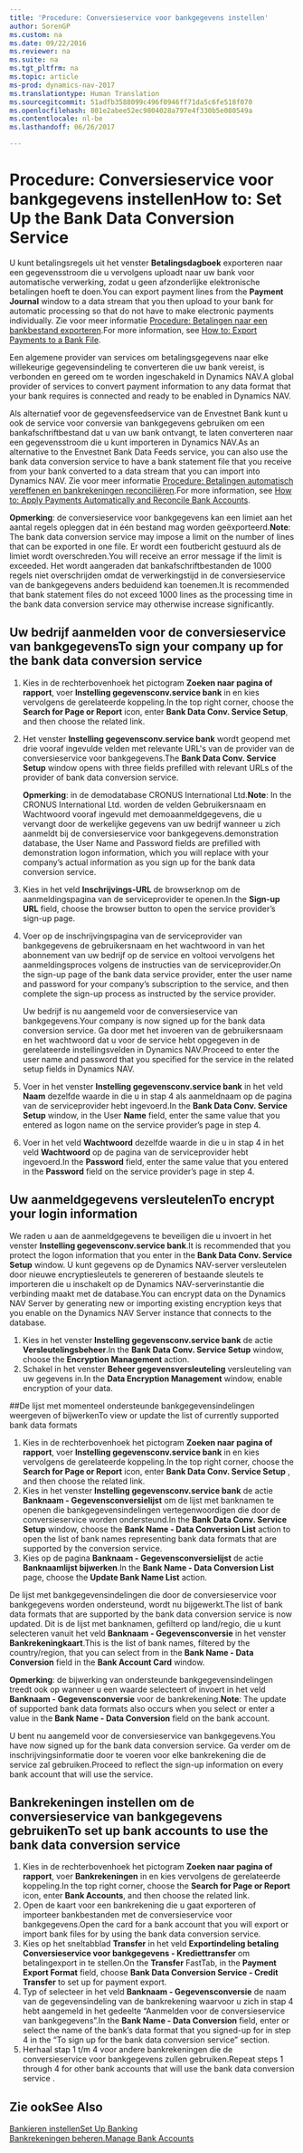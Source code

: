 ```yaml
---
title: 'Procedure: Conversieservice voor bankgegevens instellen'
author: SorenGP
ms.custom: na
ms.date: 09/22/2016
ms.reviewer: na
ms.suite: na
ms.tgt_pltfrm: na
ms.topic: article
ms-prod: dynamics-nav-2017
ms.translationtype: Human Translation
ms.sourcegitcommit: 51adfb3588099c496f0946ff71da5c6fe518f070
ms.openlocfilehash: 801e2abee52ec9804028a797e4f330b5e080549a
ms.contentlocale: nl-be
ms.lasthandoff: 06/26/2017

---
```


# <a name="how-to-set-up-the-bank-data-conversion-service"></a><span data-ttu-id="05aae-102">Procedure: Conversieservice voor bankgegevens instellen</span><span class="sxs-lookup"><span data-stu-id="05aae-102">How to: Set Up the Bank Data Conversion Service</span></span>
<span data-ttu-id="05aae-103">U kunt betalingsregels uit het venster **Betalingsdagboek** exporteren naar een gegevensstroom die u vervolgens uploadt naar uw bank voor automatische verwerking, zodat u geen afzonderlijke elektronische betalingen hoeft te doen.</span><span class="sxs-lookup"><span data-stu-id="05aae-103">You can export payment lines from the **Payment Journal** window to a data stream that you then upload to your bank for automatic processing so that do not have to make electronic payments individually.</span></span> <span data-ttu-id="05aae-104">Zie voor meer informatie [Procedure: Betalingen naar een bankbestand exporteren](payables-how-export-payments-bank-file.md).</span><span class="sxs-lookup"><span data-stu-id="05aae-104">For more information, see [How to: Export Payments to a Bank File](payables-how-export-payments-bank-file.md).</span></span>

<span data-ttu-id="05aae-105">Een algemene provider van services om betalingsgegevens naar elke willekeurige gegevensindeling te converteren die uw bank vereist, is verbonden en gereed om te worden ingeschakeld in Dynamics NAV.</span><span class="sxs-lookup"><span data-stu-id="05aae-105">A global provider of services to convert payment information to any data format that your bank requires is connected and ready to be enabled in Dynamics NAV.</span></span>

<span data-ttu-id="05aae-106">Als alternatief voor de gegevensfeedservice van de Envestnet Bank kunt u ook de service voor conversie van bankgegevens gebruiken om een bankafschriftbestand dat u van uw bank ontvangt, te laten converteren naar een gegevensstroom die u kunt importeren in Dynamics NAV.</span><span class="sxs-lookup"><span data-stu-id="05aae-106">As an alternative to the Envestnet Bank Data Feeds service, you can also use the bank data conversion service to have a bank statement file that you receive from your bank converted to a data stream that you can import into Dynamics NAV.</span></span> <span data-ttu-id="05aae-107">Zie voor meer informatie [Procedure: Betalingen automatisch vereffenen en bankrekeningen reconciliëren](receivables-apply-payments-auto-reconcile-bank-accounts.md).</span><span class="sxs-lookup"><span data-stu-id="05aae-107">For more information, see [How to: Apply Payments Automatically and Reconcile Bank Accounts](receivables-apply-payments-auto-reconcile-bank-accounts.md).</span></span>

<span data-ttu-id="05aae-108">**Opmerking**: de conversieservice voor bankgegevens kan een limiet aan het aantal regels opleggen dat in één bestand mag worden geëxporteerd.</span><span class="sxs-lookup"><span data-stu-id="05aae-108">**Note**: The bank data conversion service may impose a limit on the number of lines that can be exported in one file.</span></span> <span data-ttu-id="05aae-109">Er wordt een foutbericht gestuurd als de limiet wordt overschreden.</span><span class="sxs-lookup"><span data-stu-id="05aae-109">You will receive an error message if the limit is exceeded.</span></span> <span data-ttu-id="05aae-110">Het wordt aangeraden dat bankafschriftbestanden de 1000 regels niet overschrijden omdat de verwerkingstijd in de conversieservice van de bankgegevens anders beduidend kan toenemen.</span><span class="sxs-lookup"><span data-stu-id="05aae-110">It is recommended that bank statement files do not exceed 1000 lines as the processing time in the bank data conversion service may otherwise increase significantly.</span></span>

## <a name="to-sign-your-company-up-for-the-bank-data-conversion-service"></a><span data-ttu-id="05aae-111">Uw bedrijf aanmelden voor de conversieservice van bankgegevens</span><span class="sxs-lookup"><span data-stu-id="05aae-111">To sign your company up for the bank data conversion service</span></span>
1. <span data-ttu-id="05aae-112">Kies in de rechterbovenhoek het pictogram **Zoeken naar pagina of rapport**, voer **Instelling gegevensconv.service bank** in en kies vervolgens de gerelateerde koppeling.</span><span class="sxs-lookup"><span data-stu-id="05aae-112">In the top right corner, choose the **Search for Page or Report** icon, enter **Bank Data Conv. Service Setup**, and then choose the related link.</span></span>  
2. <span data-ttu-id="05aae-113">Het venster **Instelling gegevensconv.service bank** wordt geopend met drie vooraf ingevulde velden met relevante URL's van de provider van de conversieservice voor bankgegevens.</span><span class="sxs-lookup"><span data-stu-id="05aae-113">The **Bank Data Conv. Service Setup** window opens with three fields prefilled with relevant URLs of the provider of bank data conversion service.</span></span>

    <span data-ttu-id="05aae-114">**Opmerking**: in de demodatabase CRONUS International Ltd.</span><span class="sxs-lookup"><span data-stu-id="05aae-114">**Note**: In the CRONUS International Ltd.</span></span> <span data-ttu-id="05aae-115">worden de velden Gebruikersnaam en Wachtwoord vooraf ingevuld met demoaanmeldgegevens, die u vervangt door de werkelijke gegevens van uw bedrijf wanneer u zich aanmeldt bij de conversieservice voor bankgegevens.</span><span class="sxs-lookup"><span data-stu-id="05aae-115">demonstration database, the User Name and Password fields are prefilled with demonstration logon information, which you will replace with your company’s actual information as you sign up for the bank data conversion service.</span></span>
3. <span data-ttu-id="05aae-116">Kies in het veld **Inschrijvings-URL** de browserknop om de aanmeldingspagina van de serviceprovider te openen.</span><span class="sxs-lookup"><span data-stu-id="05aae-116">In the **Sign-up URL** field, choose the browser button to open the service provider’s sign-up page.</span></span>  
4. <span data-ttu-id="05aae-117">Voer op de inschrijvingspagina van de serviceprovider van bankgegevens de gebruikersnaam en het wachtwoord in van het abonnement van uw bedrijf op de service en voltooi vervolgens het aanmeldingsproces volgens de instructies van de serviceprovider.</span><span class="sxs-lookup"><span data-stu-id="05aae-117">On the sign-up page of the bank data service provider, enter the user name and password for your company’s subscription to the service, and then complete the sign-up process as instructed by the service provider.</span></span>

    <span data-ttu-id="05aae-118">Uw bedrijf is nu aangemeld voor de conversieservice van bankgegevens.</span><span class="sxs-lookup"><span data-stu-id="05aae-118">Your company is now signed up for the bank data conversion service.</span></span> <span data-ttu-id="05aae-119">Ga door met het invoeren van de gebruikersnaam en het wachtwoord dat u voor de service hebt opgegeven in de gerelateerde instellingsvelden in Dynamics NAV.</span><span class="sxs-lookup"><span data-stu-id="05aae-119">Proceed to enter the user name and password that you specified for the service in the related setup fields in Dynamics NAV.</span></span>
5. <span data-ttu-id="05aae-120">Voer in het venster **Instelling gegevensconv.service bank** in het veld **Naam** dezelfde waarde in die u in stap 4 als aanmeldnaam op de pagina van de serviceprovider hebt ingevoerd.</span><span class="sxs-lookup"><span data-stu-id="05aae-120">In the **Bank Data Conv. Service Setup** window, in the User **Name** field, enter the same value that you entered as logon name on the service provider’s page in step 4.</span></span>
6. <span data-ttu-id="05aae-121">Voer in het veld **Wachtwoord** dezelfde waarde in die u in stap 4 in het veld **Wachtwoord** op de pagina van de serviceprovider hebt ingevoerd.</span><span class="sxs-lookup"><span data-stu-id="05aae-121">In the **Password** field, enter the same value that you entered in the **Password** field on the service provider’s page in step 4.</span></span>

## <a name="to-encrypt-your-login-information"></a><span data-ttu-id="05aae-122">Uw aanmeldgegevens versleutelen</span><span class="sxs-lookup"><span data-stu-id="05aae-122">To encrypt your login information</span></span>
<span data-ttu-id="05aae-123">We raden u aan de aanmeldgegevens te beveiligen die u invoert in het venster **Instelling gegevensconv.service bank**.</span><span class="sxs-lookup"><span data-stu-id="05aae-123">It is recommended that you protect the logon information that you enter in the **Bank Data Conv. Service Setup** window.</span></span> <span data-ttu-id="05aae-124">U kunt gegevens op de Dynamics NAV-server versleutelen door nieuwe encryptiesleutels te genereren of bestaande sleutels te importeren die u inschakelt op de Dynamics NAV-serverinstantie die verbinding maakt met de database.</span><span class="sxs-lookup"><span data-stu-id="05aae-124">You can encrypt data on the Dynamics NAV Server by generating new or importing existing encryption keys that you enable on the Dynamics NAV Server instance that connects to the database.</span></span>

1. <span data-ttu-id="05aae-125">Kies in het venster **Instelling gegevensconv.service bank** de actie **Versleutelingsbeheer**.</span><span class="sxs-lookup"><span data-stu-id="05aae-125">In the **Bank Data Conv. Service Setup** window, choose the **Encryption Management** action.</span></span>
2. <span data-ttu-id="05aae-126">Schakel in het venster **Beheer gegevensversleuteling** versleuteling van uw gegevens in.</span><span class="sxs-lookup"><span data-stu-id="05aae-126">In the **Data Encryption Management** window, enable encryption of your data.</span></span>

##<a name="to-view-or-update-the-list-of-currently-supported-bank-data-formats"></a><span data-ttu-id="05aae-127">De lijst met momenteel ondersteunde bankgegevensindelingen weergeven of bijwerken</span><span class="sxs-lookup"><span data-stu-id="05aae-127">To view or update the list of currently supported bank data formats</span></span>
1. <span data-ttu-id="05aae-128">Kies in de rechterbovenhoek het pictogram **Zoeken naar pagina of rapport**, voer **Instelling gegevensconv.service bank** in en kies vervolgens de gerelateerde koppeling.</span><span class="sxs-lookup"><span data-stu-id="05aae-128">In the top right corner, choose the **Search for Page or Report** icon, enter **Bank Data Conv. Service Setup** , and then choose the related link.</span></span>
2. <span data-ttu-id="05aae-129">Kies in het venster **Instelling gegevensconv.service bank** de actie **Banknaam - Gegevensconversielijst** om de lijst met banknamen te openen die bankgegevensindelingen vertegenwoordigen die door de conversieservice worden ondersteund.</span><span class="sxs-lookup"><span data-stu-id="05aae-129">In the **Bank Data Conv. Service Setup** window, choose the **Bank Name - Data Conversion List** action to open the list of bank names representing bank data formats that are supported by the conversion service.</span></span>
3. <span data-ttu-id="05aae-130">Kies op de pagina **Banknaam - Gegevensconversielijst** de actie **Banknaamlijst bijwerken**.</span><span class="sxs-lookup"><span data-stu-id="05aae-130">In the **Bank Name - Data Conversion List** page, choose the **Update Bank Name List** action.</span></span>

<span data-ttu-id="05aae-131">De lijst met bankgegevensindelingen die door de conversieservice voor bankgegevens worden ondersteund, wordt nu bijgewerkt.</span><span class="sxs-lookup"><span data-stu-id="05aae-131">The list of bank data formats that are supported by the bank data conversion service is now updated.</span></span> <span data-ttu-id="05aae-132">Dit is de lijst met banknamen, gefilterd op land/regio, die u kunt selecteren vanuit het veld **Banknaam - Gegevensconversie** in het venster **Bankrekeningkaart**.</span><span class="sxs-lookup"><span data-stu-id="05aae-132">This is the list of bank names, filtered by the country/region, that you can select from in the **Bank Name - Data Conversion** field in the **Bank Account Card** window.</span></span>

<span data-ttu-id="05aae-133">**Opmerking**: de bijwerking van ondersteunde bankgegevensindelingen treedt ook op wanneer u een waarde selecteert of invoert in het veld **Banknaam - Gegevensconversie** voor de bankrekening.</span><span class="sxs-lookup"><span data-stu-id="05aae-133">**Note**: The update of supported bank data formats also occurs when you select or enter a value in the **Bank Name - Data Conversion** field on the bank account.</span></span>

<span data-ttu-id="05aae-134">U bent nu aangemeld voor de conversieservice van bankgegevens.</span><span class="sxs-lookup"><span data-stu-id="05aae-134">You have now signed up for the bank data conversion service.</span></span> <span data-ttu-id="05aae-135">Ga verder om de inschrijvingsinformatie door te voeren voor elke bankrekening die de service zal gebruiken.</span><span class="sxs-lookup"><span data-stu-id="05aae-135">Proceed to reflect the sign-up information on every bank account that will use the service.</span></span>

## <a name="to-set-up-bank-accounts-to-use-the-bank-data-conversion-service"></a><span data-ttu-id="05aae-136">Bankrekeningen instellen om de conversieservice van bankgegevens gebruiken</span><span class="sxs-lookup"><span data-stu-id="05aae-136">To set up bank accounts to use the bank data conversion service</span></span>
1. <span data-ttu-id="05aae-137">Kies in de rechterbovenhoek het pictogram **Zoeken naar pagina of rapport**, voer **Bankrekeningen** in en kies vervolgens de gerelateerde koppeling.</span><span class="sxs-lookup"><span data-stu-id="05aae-137">In the top right corner, choose the **Search for Page or Report** icon, enter **Bank Accounts**, and then choose the related link.</span></span>
2. <span data-ttu-id="05aae-138">Open de kaart voor een bankrekening die u gaat exporteren of importeer bankbestanden met de conversieservice voor bankgegevens.</span><span class="sxs-lookup"><span data-stu-id="05aae-138">Open the card for a bank account that you will export or import bank files for by using the bank data conversion service.</span></span>
3. <span data-ttu-id="05aae-139">Kies op het sneltabblad **Transfer** in het veld **Exportindeling betaling** **Conversieservice voor bankgegevens - Krediettransfer** om betalingexport in te stellen.</span><span class="sxs-lookup"><span data-stu-id="05aae-139">On the **Transfer** FastTab, in the **Payment Export Format** field, choose **Bank Data Conversion Service - Credit Transfer** to set up for payment export.</span></span>
4. <span data-ttu-id="05aae-140">Typ of selecteer in het veld **Banknaam - Gegevensconversie** de naam van de gegevensindeling van de bankrekening waarvoor u zich in stap 4 hebt aangemeld in het gedeelte “Aanmelden voor de conversieservice van bankgegevens”.</span><span class="sxs-lookup"><span data-stu-id="05aae-140">In the **Bank Name - Data Conversion** field, enter or select the name of the bank’s data format that you signed-up for in step 4 in the “To sign up for the bank data conversion service” section.</span></span>
5. <span data-ttu-id="05aae-141">Herhaal stap 1 t/m 4 voor andere bankrekeningen die de conversieservice voor bankgegevens zullen gebruiken.</span><span class="sxs-lookup"><span data-stu-id="05aae-141">Repeat steps 1 through 4 for other bank accounts that will use the bank data conversion service .</span></span>

## <a name="see-also"></a><span data-ttu-id="05aae-142">Zie ook</span><span class="sxs-lookup"><span data-stu-id="05aae-142">See Also</span></span>  
[<span data-ttu-id="05aae-143">Bankieren instellen</span><span class="sxs-lookup"><span data-stu-id="05aae-143">Set Up Banking</span></span>](bank-setup-banking.md)  
[<span data-ttu-id="05aae-144">Bankrekeningen beheren.</span><span class="sxs-lookup"><span data-stu-id="05aae-144">Manage Bank Accounts</span></span>](bank-manage-bank-accounts.md)

